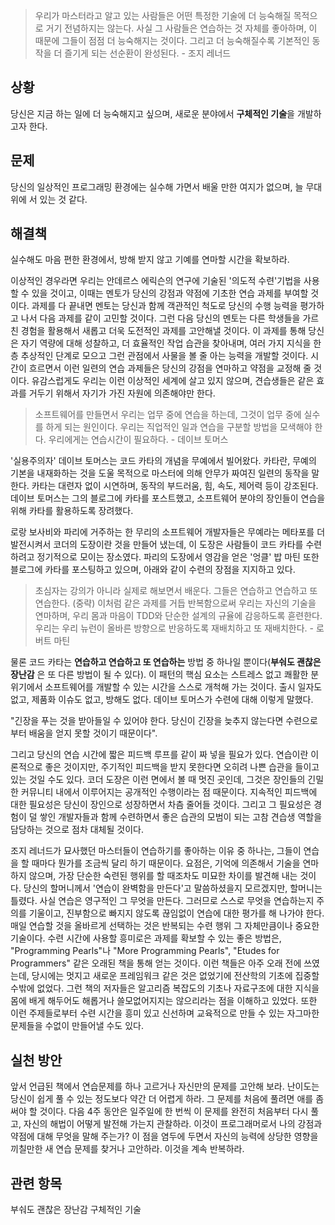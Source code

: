 > 우리가 마스터라고 알고 있는 사람들은 어떤 특정한 기술에 더 능숙해질 목적으로 거기 전념하지는 않는다. 사실 그 사람들은 연습하는 것 자체를 좋아하며, 이 때문에 그들이 점점 더 능숙해지는 것이다. 그리고 더 능숙해질수록 기본적인 동작을 더 즐기게 되는 선순환이 완성된다. - 조지 레너드


## 상황
당신은 지금 하는 일에 더 능숙해지고 싶으며, 새로운 분야에서 **구체적인 기술**을 개발하고자 한다.

## 문제
당신의 일상적인 프로그래밍 환경에는 실수해 가면서 배울 만한 여지가 없으며, 늘 무대 위에 서 있는 것 같다.

## 해결책
실수해도 마음 편한 환경에서, 방해 받지 않고 기예를 연마할 시간을 확보하라.

이상적인 경우라면 우리는 안데르스 에릭슨의 연구에 기술된 '의도적 수련'기법을 사용할 수 있을 것이고, 이때는 멘토가 당신의 강점과 약점에 기초한 연습 과제를 부여할 것이다. 과제를 다 끝내면 멘토는 당신과 함께 객관적인 척도로 당신의 수행 능력을 평가하고 나서 다음 과제를 같이 고민할 것이다. 그런 다음 당신의 멘토는 다른 학생들을 가르친 경험을 활용해서 새롭고 더욱 도전적인 과제를 고안해낼 것이다. 이 과제를 통해 당신은 자기 역량에 대해 성찰하고, 더 효율적인 작업 습관을 찾아내며, 여러 가지 지식을 한층 추상적인 단계로 모으고 그런 관점에서 사물을 볼 줄 아는 능력을 개발할 것이다. 시간이 흐르면서 이런 일련의 연습 과제들은 당신의 강점을 연마하고 약점을 교정해 줄 것이다. 유감스럽게도 우리는 이런 이상적인 세계에 살고 있지 않으며, 견습생들은 같은 효과를 거두기 위해서 자기가 가진 자원에 의존해야만 한다.

> 소프트웨어를 만들면서 우리는 업무 중에 연습을 하는데, 그것이 업무 중에 실수를 하게 되는 원인이다. 우리는 직업적인 일과 연습을 구분할 방법을 모색해야 한다. 우리에게는 연습시간이 필요하다. - 데이브 토머스

'실용주의자' 데이브 토머스는 코드 카타의 개념을 무예에서 빌어왔다. 카타란, 무예의 기본을 내재화하는 것을 도울 목적으로 마스터에 의해 안무가 짜여진 일련의 동작을 말한다. 카타는 대련자 없이 시연하며, 동작의 부드러움, 힘, 속도, 제어력 등이 강조된다. 데이브 토머스는 그의 블로그에 카타를 포스트했고, 소프트웨어 분야의 장인들이 연습을 위해 카타를 활용하도록 장려했다.

로랑 보사비와 파리에 거주하는 한 무리의 소프트웨어 개발자들은 무예라는 메타포를 더 발전시켜서 코더의 도장이란 것을 만들어 냈는데, 이 도장은 사람들이 코드 카타를 수련하려고 정기적으로 모이는 장소였다. 파리의 도장에서 영감을 얻은 '엉클' 밥 마틴 또한 블로그에 카타를 포스팅하고 있으며, 아래와 같이 수련의 장점을 지지하고 있다.

> 초심자는 강의가 아니라 실제로 해보면서 배운다. 그들은 연습하고 연습하고 또 연습한다. (중략) 이처럼 같은 과제를 거듭 반복함으로써 우리는 자신의 기술을 연마하며, 우리 몸과 마음이 TDD와 단순한 설계의 규율에 감응하도록 휸련한다. 우리는 우리 뉴런이 올바른 방향으로 반응하도록 재배치하고 또 재배치한다. - 로버트 마틴

물론 코드 카타는 **연습하고 연습하고 또 연습하는** 방법 중 하나일 뿐이다(**부숴도 괜찮은 장난감** 은 또 다른 방법이 될 수 있다). 이 패턴의 핵심 요소는 스트레스 없고 쾌활한 분위기에서 소프트웨어를 개발할 수 있는 시간을 스스로 개척해 가는 것이다. 출시 일자도 없고, 제품화 이슈도 없고, 방해도 없다. 데이브 토머스가 수련에 대해 이렇게 말했다.

"긴장을 푸는 것을 받아들일 수 있어야 한다. 당신이 긴장을 늦추지 않는다면 수련으로부터 배움을 얻지 못할 것이기 때문이다".

그리고 당신의 연습 시간에 짧은 피드백 루프를 같이 짜 넣을 필요가 있다. 연습이란 이론적으로 좋은 것이지만, 주기적인 피드백을 받지 못한다면 오히려 나쁜 습관을 들이고 있는 것일 수도 있다. 코더 도장은 이런 면에서 볼 때 멋진 곳인데, 그것은 장인들의 긴밀한 커뮤니티 내에서 이루어지는 공개적인 수행이라는 점 때문이다. 지속적인 피드백에 대한 필요성은 당신이 장인으로 성장하면서 차츰 줄어들 것이다. 그리고 그 필요성은 경험이 덜 쌓인 개발자들과 함께 수련하면서 좋은 습관의 모범이 되는 고참 견습생 역할을 담당하는 것으로 점차 대체될 것이다.

조지 레너드가 묘사했던 마스터들이 연습하기를 좋아하는 이유 중 하나는, 그들이 연습을 할 때마다 뭔가를 조금씩 달리 하기 때문이다. 요점은, 기억에 의존해서 기술을 연마하지 않으며, 가장 단순한 숙련된 행위를 할 때조차도 미묘한 차이를 발견해 내는 것이다. 당신의 할머니께서 '연습이 완벽함을 만든다'고 말씀하셨을지 모르겠지만, 할머니는 틀렸다. 사실 연습은 영구적인 그 무엇을 만든다. 그러므로 스스로 무엇을 연습하는지 주의를 기울이고, 진부함으로 빠지지 않도록 끊임없이 연습에 대한 평가를 해 나가야 한다. 매일 연습할 것을 올바르게 선택하는 것은 반복되는 수련 행위 그 자체만큼이나 중요한 기술이다. 수련 시간에 사용할 흥미로은 과제를 확보할 수 있는 좋은 방법은, "Programming Pearls"나 "More Programming Pearls", "Etudes for Programmers" 같은 오래된 책을 통해 얻는 것이다. 이런 책들은 아주 오래 전에 쓰였는데, 당시에는 멋지고 새로운 프레임워크 같은 것은 없었기에 전산학의 기초에 집중할 수밖에 없었다. 그런 책의 저자들은 알고리즘 복잡도의 기초나 자료구조에 대한 지식을 몸에 배게 해두어도 해롭거나 쓸모없어지지는 않으리라는 점을 이해하고 있었다. 또한 이런 주제들로부터 수련 시간을 흥미 있고 신선하며 교육적으로 만들 수 있는 자그마한 문제들을 수없이 만들어낼 수도 있다.

## 실천 방안
앞서 언급된 책에서 연습문제를 하나 고르거나 자신만의 문제를 고안해 보라. 난이도는 당신이 쉽게 풀 수 있는 정도보다 약간 더 어렵게 하라. 그 문제를 처음에 풀려면 애를 좀 써야 할 것이다. 다음 4주 동안은 일주일에 한 번씩 이 문제를 완전히 처음부터 다시 풀고, 자신의 해법이 어떻게 발전해 가는지 관찰하라. 이것이 프로그래머로서 나의 강점과 약점에 대해 무엇을 말해 주는가? 이 점을 염두에 두면서 자신의 능력에 상당한 영향을 끼칠만한 새 연습 문제를 찾거나 고안하라. 이것을 계속 반복하라.

## 관련 항목
부숴도 괜찮은 장난감
구체적인 기술